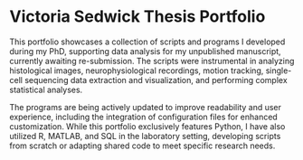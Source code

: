 # Victoria Sedwick Thesis Portfolio

This portfolio showcases a collection of scripts and programs I developed during my PhD, supporting data analysis for my unpublished manuscript, currently awaiting re-submission. The scripts were instrumental in analyzing histological images, neurophysiological recordings, motion tracking, single-cell sequencing data extraction and visualization, and performing complex statistical analyses.

The programs are being actively updated to improve readability and user experience, including the integration of configuration files for enhanced customization. While this portfolio exclusively features Python, I have also utilized R, MATLAB, and SQL in the laboratory setting, developing scripts from scratch or adapting shared code to meet specific research needs.
